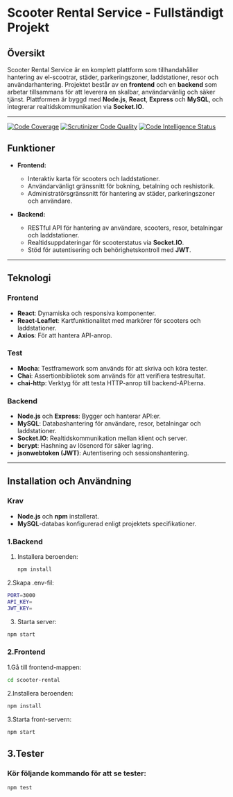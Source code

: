 # Scooter Rental Service - Fullständigt Projekt

## Översikt
Scooter Rental Service är en komplett plattform som tillhandahåller hantering av el-scootrar, städer, parkeringszoner, laddstationer, resor och användarhantering. Projektet består av en **frontend** och en **backend** som arbetar tillsammans för att leverera en skalbar, användarvänlig och säker tjänst. Plattformen är byggd med **Node.js**, **React**, **Express** och **MySQL**, och integrerar realtidskommunikation via **Socket.IO**.

---

[![Code Coverage](https://scrutinizer-ci.com/g/vinkeln/e-bike-vteam/badges/coverage.png?b=main)](https://scrutinizer-ci.com/g/vinkeln/e-bike-vteam/?branch=main)
[![Scrutinizer Code Quality](https://scrutinizer-ci.com/g/vinkeln/e-bike-vteam/badges/quality-score.png?b=main)](https://scrutinizer-ci.com/g/vinkeln/e-bike-vteam/?branch=main)
[![Code Intelligence Status](https://scrutinizer-ci.com/g/vinkeln/e-bike-vteam/badges/code-intelligence.svg?b=main)](https://scrutinizer-ci.com/code-intelligence)

## Funktioner
- **Frontend:**
  - Interaktiv karta för scooters och laddstationer.
  - Användarvänligt gränssnitt för bokning, betalning och reshistorik.
  - Administratörsgränssnitt för hantering av städer, parkeringszoner och användare.

- **Backend:**
  - RESTful API för hantering av användare, scooters, resor, betalningar och laddstationer.
  - Realtidsuppdateringar för scooterstatus via **Socket.IO**.
  - Stöd för autentisering och behörighetskontroll med **JWT**.

---

## Teknologi
### Frontend
- **React**: Dynamiska och responsiva komponenter.
- **React-Leaflet**: Kartfunktionalitet med markörer för scooters och laddstationer.
- **Axios**: För att hantera API-anrop.


### Test
- **Mocha**: Testframework som används för att skriva och köra tester.
- **Chai**: Assertionbibliotek som används för att verifiera testresultat.
- **chai-http**: Verktyg för att testa HTTP-anrop till backend-API:erna.

  
### Backend
- **Node.js** och **Express**: Bygger och hanterar API:er.
- **MySQL**: Databashantering för användare, resor, betalningar och laddstationer.
- **Socket.IO**: Realtidskommunikation mellan klient och server.
- **bcrypt**: Hashning av lösenord för säker lagring.
- **jsonwebtoken (JWT)**: Autentisering och sessionshantering.
---

## Installation och Användning
### Krav
- **Node.js** och **npm** installerat.
- **MySQL**-databas konfigurerad enligt projektets specifikationer.

### 1.Backend
1. Installera beroenden:
   ```bash
   npm install
   ```
2.Skapa .env-fil:
```bash
PORT=3000
API_KEY=
JWT_KEY=
```
  
3. Starta server:
```bash
npm start
```
### 2.Frontend
1.Gå till frontend-mappen:
```bash
cd scooter-rental
```
2.Installera beroenden:
```bash
npm install
```
3.Starta front-servern:
```bash
npm start
```

## 3.Tester

### Kör följande kommando för att se tester:
```bash
npm test
```
